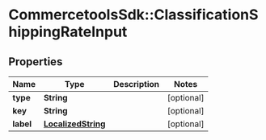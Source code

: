 # CommercetoolsSdk::ClassificationShippingRateInput

## Properties
Name | Type | Description | Notes
------------ | ------------- | ------------- | -------------
**type** | **String** |  | [optional] 
**key** | **String** |  | [optional] 
**label** | [**LocalizedString**](LocalizedString.md) |  | [optional] 

